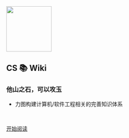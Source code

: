 
<img width="120px" src="https://gitee.com/veal98/images/raw/master/img/笔记.png">


## CS 📚 Wiki

### 他山之石，可以攻玉


- 力图构建计算机/软件工程相关的完善知识体系

<!-- <a href="https://github.com/Veal98/CS-Wiki" target="_blank">
    <img src="https://badgen.net/github/stars/Veal98/CS-Wiki?icon=github&amp;color=4ab8a1" data-origin="https://badgen.net/github/stars/Veal98/CS-Wiki?icon=github&amp;color=4ab8a1" alt="stars">
</a> -->
<img src="https://img.shields.io/badge/author-小牛肉-yellow.svg" data-origin="https://img.shields.io/badge/author-小牛肉-yellow.svg" alt=""> 
<img src="https://img.shields.io/badge/license-GPL-blue.svg" data-origin="https://img.shields.io/badge/license-GPL-blue.svg" alt="">

<br>


<!-- <span id="busuanzi_container_site_pv" style="display: inline;">
    👁️本页总访问次数:<span id="busuanzi_value_site_pv"></span> 
</span>
<span id="busuanzi_container_site_uv" style="display: inline;"> 
    | 🧑总访客数: <span id="busuanzi_value_site_uv"></span> 
</span> -->


[开始阅读](README.md)


<!-- 背景图片 -->
<!-- ![](https://img-blog.csdnimg.cn/20200410105725118.jpg)  -->
<!-- ![color](#BAFFB3) -->

